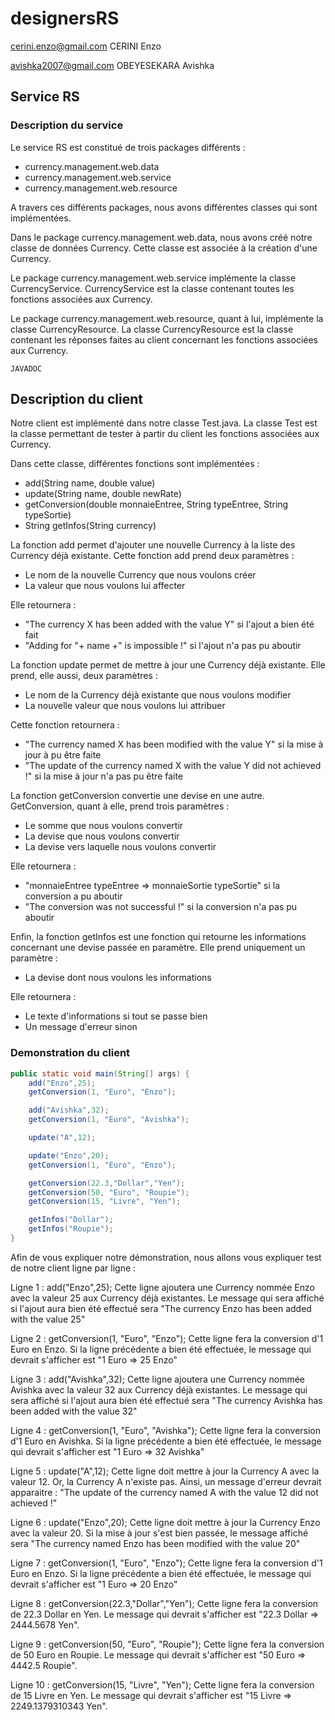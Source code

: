 # designersRS
cerini.enzo@gmail.com CERINI Enzo

avishka2007@gmail.com OBEYESEKARA Avishka

## Service RS
### Description du service

Le service RS est constitué de trois packages différents : 
* currency.management.web.data
* currency.management.web.service
* currency.management.web.resource

A travers ces différents packages, nous avons différentes classes qui sont implémentées.

Dans le package currency.management.web.data, nous avons créé notre classe de données Currency. Cette classe est associée à la création d'une Currency.



Le package currency.management.web.service implémente la classe CurrencyService. CurrencyService est la classe contenant toutes les fonctions associées aux Currency.


Le package currency.management.web.resource, quant à lui, implémente la classe CurrencyResource. La classe CurrencyResource est la classe contenant les réponses faites au client concernant les fonctions associées aux Currency.


~~~
JAVADOC
~~~

## Description du client

Notre client est implémenté dans notre classe Test.java. La classe Test est la classe permettant de tester à partir du client les fonctions associées aux Currency.

Dans cette classe, différentes fonctions sont implémentées :
* add(String name, double value)
* update(String name, double newRate)
* getConversion(double monnaieEntree, String typeEntree, String typeSortie)
* String getInfos(String currency)


La fonction add permet d'ajouter une nouvelle Currency à la liste des Currency déjà existante. Cette fonction add prend deux paramètres :
* Le nom de la nouvelle Currency que nous voulons créer
* La valeur que nous voulons lui affecter

Elle retournera :
* "The currency X has been added with the value Y" si l'ajout a bien été fait
* "Adding for "+ name +" is impossible !" si l'ajout n'a pas pu aboutir




La fonction update permet de mettre à jour une Currency déjà existante. Elle prend, elle aussi, deux paramètres :
* Le nom de la Currency déjà existante que nous voulons modifier
* La nouvelle valeur que nous voulons lui attribuer

Cette fonction retournera :
* "The currency named X has been modified with the value Y" si la mise à jour à pu être faite
* "The update of the currency named X with the value Y did not achieved !" si la mise à jour n'a pas pu être faite


La fonction getConversion convertie une devise en une autre. GetConversion, quant à elle, prend trois paramètres :
* Le somme que nous voulons convertir
* La devise que nous voulons convertir
* La devise vers laquelle nous voulons convertir

Elle retournera :
* "monnaieEntree typeEntree => monnaieSortie typeSortie" si la conversion a pu aboutir
* "The conversion was not successful !" si la conversion n'a pas pu aboutir


Enfin, la fonction getInfos est une fonction qui retourne les informations concernant une devise passée en paramètre. Elle prend uniquement un paramètre :
* La devise dont nous voulons les informations


Elle retournera :
* Le texte d'informations si tout se passe bien
* Un message d'erreur sinon

### Demonstration du client

~~~ java
public static void main(String[] args) {
	add("Enzo",25);
	getConversion(1, "Euro", "Enzo");

	add("Avishka",32);
	getConversion(1, "Euro", "Avishka");

	update("A",12);

	update("Enzo",20);
	getConversion(1, "Euro", "Enzo");

	getConversion(22.3,"Dollar","Yen");
	getConversion(50, "Euro", "Roupie");
	getConversion(15, "Livre", "Yen");

	getInfos("Dollar");
	getInfos("Roupie");
}
~~~

Afin de vous expliquer notre démonstration, nous allons vous expliquer test de notre client ligne par ligne :

Ligne 1 : add("Enzo",25);
Cette ligne ajoutera une Currency nommée Enzo avec la valeur 25 aux Currency déjà existantes. Le message qui sera affiché si l'ajout aura bien été effectué sera "The currency Enzo has been added with the value 25"

Ligne 2 : getConversion(1, "Euro", "Enzo");
Cette ligne fera la conversion d'1 Euro en Enzo. Si la ligne précédente a bien été effectuée, le message qui devrait s'afficher est "1 Euro => 25 Enzo"

Ligne 3 : add("Avishka",32);
Cette ligne ajoutera une Currency nommée Avishka avec la valeur 32 aux Currency déjà existantes. Le message qui sera affiché si l'ajout aura bien été effectué sera "The currency Avishka has been added with the value 32"

Ligne 4 : getConversion(1, "Euro", "Avishka");
Cette ligne fera la conversion d'1 Euro en Avishka. Si la ligne précédente a bien été effectuée, le message qui devrait s'afficher est "1 Euro => 32 Avishka"

Ligne 5 : update("A",12);
Cette ligne doit mettre à jour la Currency A avec la valeur 12. Or, la Currency A n'existe pas. Ainsi, un message d'erreur devrait apparaitre : "The update of the currency named A with the value 12 did not achieved !"

Ligne 6 : update("Enzo",20);
Cette ligne doit mettre à jour la Currency Enzo avec la valeur 20. Si la mise à jour s'est bien passée, le message affiché sera "The currency named Enzo has been modified with the value 20"

Ligne 7 : getConversion(1, "Euro", "Enzo");
Cette ligne fera la conversion d'1 Euro en Enzo. Si la ligne précédente a bien été effectuée, le message qui devrait s'afficher est "1 Euro => 20 Enzo"

Ligne 8 : getConversion(22.3,"Dollar","Yen");
Cette ligne fera la conversion de 22.3 Dollar en Yen. Le message qui devrait s'afficher est "22.3 Dollar => 2444.5678 Yen".

Ligne 9 : getConversion(50, "Euro", "Roupie");
Cette ligne fera la conversion de 50 Euro en Roupie. Le message qui devrait s'afficher est "50 Euro => 4442.5 Roupie".

Ligne 10 : getConversion(15, "Livre", "Yen");
Cette ligne fera la conversion de 15 Livre en Yen. Le message qui devrait s'afficher est "15 Livre => 2249.1379310343 Yen".

